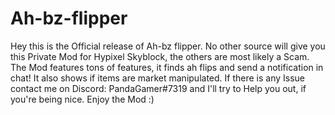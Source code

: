 # Ah-bz-flipper
Hey this is the Official release of Ah-bz flipper. No other source will give you this Private Mod for Hypixel Skyblock, the others are most likely a Scam. The Mod features tons of features, it finds ah flips and send a notification in chat! It also shows if items are market manipulated. If there is any Issue contact me on Discord: PandaGamer#7319 and I'll try to Help you out, if you're being nice. Enjoy the Mod :)
